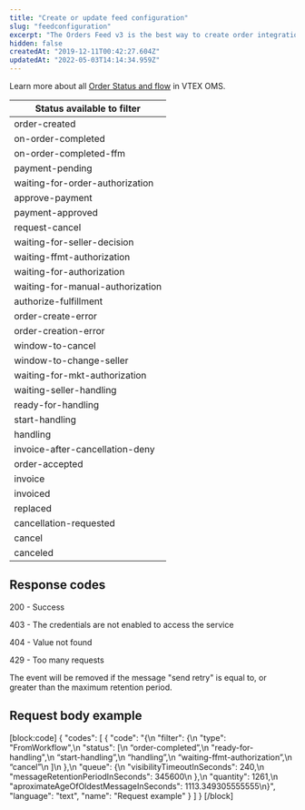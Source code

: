 ```yaml
---
title: "Create or update feed configuration"
slug: "feedconfiguration"
excerpt: "The Orders Feed v3 is the best way to create order integrations. Below you can find details on the configuration API specification, and to know more see our [Feed v3 guide](https://developers.vtex.com/vtex-rest-api/docs/orders-feed) and our [order integration guide](https://developers.vtex.com/vtex-rest-api/docs/erp-integration-set-up-order-integration)\n\r\n\rThere are two types of filtering that can be used. The `FromWorkflow` type filters orders by status, whereas the `FromOrders` type uses JSONata expressions to filter orders according to any property in the orders JSON document. This enables stores to filter delivered orders and orders in which products have been added or removed, for example. To learn more, access the [JSONata documentation](https://docs.jsonata.org/overview.html) and test filtering JSONata expressions with our [Test JSONata expression](https://developers.vtex.com/vtex-developer-docs/reference/test-jsonata-expression) endpoint."
hidden: false
createdAt: "2019-12-11T00:42:27.604Z"
updatedAt: "2022-05-03T14:14:34.959Z"
---
```

Learn more about all [Order Status and flow](https://help.vtex.com/en/tutorial/fluxo-e-status-de-pedidos--tutorials_196) in VTEX OMS.

| Status available to filter    |
| --------------------------- |
|order-created|
|on-order-completed|
|on-order-completed-ffm|
|payment-pending| 
|waiting-for-order-authorization|
|approve-payment|
|payment-approved|
|request-cancel|
|waiting-for-seller-decision|
|waiting-ffmt-authorization|	
|waiting-for-authorization|
|waiting-for-manual-authorization|	
|authorize-fulfillment|
|order-create-error|
|order-creation-error|
|window-to-cancel|
|window-to-change-seller|
|waiting-for-mkt-authorization|
|waiting-seller-handling|
|ready-for-handling|
|start-handling|
|handling|
|invoice-after-cancellation-deny|
|order-accepted|
|invoice|
|invoiced|
|replaced|
|cancellation-requested|
|cancel|
|canceled|


## Response codes

200 - Success

403 - The credentials are not enabled to access the service

404 - Value not found

429 - Too many requests

The event will be removed if the message "send retry" is equal to, or greater than the maximum retention period.

## Request body example
[block:code]
{
  "codes": [
    {
      "code": "{\n    \"filter\": {\n        \"type\": \"FromWorkflow\",\n        \"status\": [\n            “order-completed”,\n            \"ready-for-handling\",\n            “start-handling”,\n            “handling”,\n            “waiting-ffmt-authorization”,\n            “cancel”\n        ]\n    },\n    \"queue\": {\n        \"visibilityTimeoutInSeconds\": 240,\n        \"messageRetentionPeriodInSeconds\": 345600\n    },\n    \"quantity\": 1261,\n    \"aproximateAgeOfOldestMessageInSeconds\": 1113.349305555555\n}",
      "language": "text",
      "name": "Request example"
    }
  ]
}
[/block]